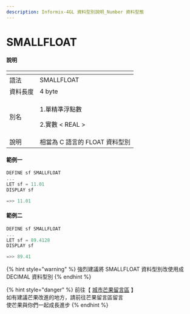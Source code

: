 ```yaml
---
description: Informix-4GL 資料型別說明_Number 資料型態
---
```


# SMALLFLOAT

#### 說明

<table>
  <thead>
    <tr>
      <th style="text-align:left"></th>
      <th style="text-align:left"></th>
    </tr>
  </thead>
  <tbody>
    <tr>
      <td style="text-align:left">&#x8A9E;&#x6CD5;</td>
      <td style="text-align:left">SMALLFLOAT</td>
    </tr>
    <tr>
      <td style="text-align:left">&#x8CC7;&#x6599;&#x9577;&#x5EA6;</td>
      <td style="text-align:left">4 byte</td>
    </tr>
    <tr>
      <td style="text-align:left">&#x5225;&#x540D;</td>
      <td style="text-align:left">
        <p>1.&#x55AE;&#x7CBE;&#x6E96;&#x6D6E;&#x9EDE;&#x6578;</p>
        <p>2.&#x5BE6;&#x6578; &lt; REAL &gt;</p>
      </td>
    </tr>
    <tr>
      <td style="text-align:left">&#x8AAA;&#x660E;</td>
      <td style="text-align:left">&#x76F8;&#x7576;&#x70BA; C &#x8A9E;&#x8A00;&#x7684; FLOAT &#x8CC7;&#x6599;&#x578B;&#x5225;</td>
    </tr>
  </tbody>
</table>

#### 範例一

```objectivec
DEFINE sf SMALLFLOAT
...
LET sf = 11.01
DISPLAY sf

=>> 11.01
```

#### 範例二

```objectivec
DEFINE sf SMALLFLOAT
...
LET sf = 89.4128
DISPLAY sf

=>> 89.41
```

{% hint style="warning" %}
強烈建議將 SMALLFLOAT 資料型別改使用成 DECIMAL 資料型別
{% endhint %}

{% hint style="danger" %}
前往【 [城市芒果留言區](https://give0714.pixnet.net/blog/post/46111225-informix-4gl-%E7%B0%A1%E5%96%AE%E8%B3%87%E6%96%99%E5%9E%8B%E5%88%A5%E3%80%8A-numeric-data-%E3%80%8B%28-%E4%BA%94-%29) 】  
如有建議芒果改進的地方，請前往芒果留言區留言  
使芒果與你們一起成長進步
{% endhint %}

